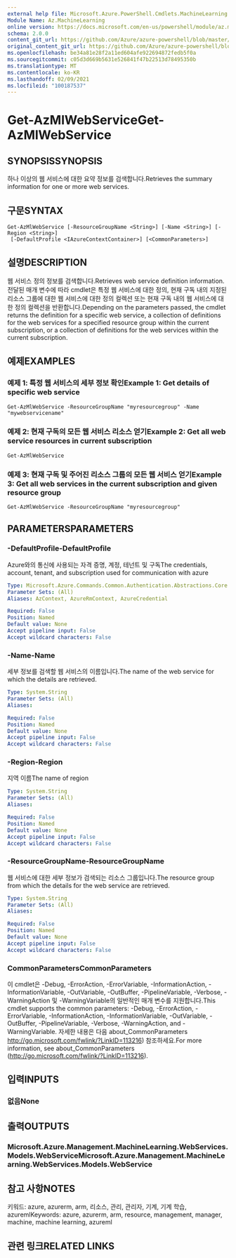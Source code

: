 ```yaml
---
external help file: Microsoft.Azure.PowerShell.Cmdlets.MachineLearning.dll-Help.xml
Module Name: Az.MachineLearning
online version: https://docs.microsoft.com/en-us/powershell/module/az.machinelearning/get-azmlwebservice
schema: 2.0.0
content_git_url: https://github.com/Azure/azure-powershell/blob/master/src/MachineLearning/MachineLearning/help/Get-AzMlWebService.md
original_content_git_url: https://github.com/Azure/azure-powershell/blob/master/src/MachineLearning/MachineLearning/help/Get-AzMlWebService.md
ms.openlocfilehash: be34a81e28f2a11ed604afe922694872fedb5f0a
ms.sourcegitcommit: c05d3d669b5631e526841f47b22513d78495350b
ms.translationtype: MT
ms.contentlocale: ko-KR
ms.lasthandoff: 02/09/2021
ms.locfileid: "100187537"
---
```

# <span data-ttu-id="9f7a3-101">Get-AzMlWebService</span><span class="sxs-lookup"><span data-stu-id="9f7a3-101">Get-AzMlWebService</span></span>

## <span data-ttu-id="9f7a3-102">SYNOPSIS</span><span class="sxs-lookup"><span data-stu-id="9f7a3-102">SYNOPSIS</span></span>
<span data-ttu-id="9f7a3-103">하나 이상의 웹 서비스에 대한 요약 정보를 검색합니다.</span><span class="sxs-lookup"><span data-stu-id="9f7a3-103">Retrieves the summary information for one or more web services.</span></span>

## <span data-ttu-id="9f7a3-104">구문</span><span class="sxs-lookup"><span data-stu-id="9f7a3-104">SYNTAX</span></span>

```
Get-AzMlWebService [-ResourceGroupName <String>] [-Name <String>] [-Region <String>]
 [-DefaultProfile <IAzureContextContainer>] [<CommonParameters>]
```

## <span data-ttu-id="9f7a3-105">설명</span><span class="sxs-lookup"><span data-stu-id="9f7a3-105">DESCRIPTION</span></span>
<span data-ttu-id="9f7a3-106">웹 서비스 정의 정보를 검색합니다.</span><span class="sxs-lookup"><span data-stu-id="9f7a3-106">Retrieves web service definition information.</span></span>
<span data-ttu-id="9f7a3-107">전달된 매개 변수에 따라 cmdlet은 특정 웹 서비스에 대한 정의, 현재 구독 내의 지정된 리소스 그룹에 대한 웹 서비스에 대한 정의 컬렉션 또는 현재 구독 내의 웹 서비스에 대한 정의 컬렉션을 반환합니다.</span><span class="sxs-lookup"><span data-stu-id="9f7a3-107">Depending on the parameters passed, the cmdlet returns the definition for a specific web service, a collection of definitions for the web services for a specified resource group within the current subscription, or a collection of definitions for the web services within the current subscription.</span></span>

## <span data-ttu-id="9f7a3-108">예제</span><span class="sxs-lookup"><span data-stu-id="9f7a3-108">EXAMPLES</span></span>

### <span data-ttu-id="9f7a3-109">예제 1: 특정 웹 서비스의 세부 정보 확인</span><span class="sxs-lookup"><span data-stu-id="9f7a3-109">Example 1: Get details of specific web service</span></span>
```
Get-AzMlWebService -ResourceGroupName "myresourcegroup" -Name "mywebservicename"
```

### <span data-ttu-id="9f7a3-110">예제 2: 현재 구독의 모든 웹 서비스 리소스 얻기</span><span class="sxs-lookup"><span data-stu-id="9f7a3-110">Example 2: Get all web service resources in current subscription</span></span>
```
Get-AzMlWebService
```

### <span data-ttu-id="9f7a3-111">예제 3: 현재 구독 및 주어진 리소스 그룹의 모든 웹 서비스 얻기</span><span class="sxs-lookup"><span data-stu-id="9f7a3-111">Example 3: Get all web services in the current subscription and given resource group</span></span>
```
Get-AzMlWebService -ResourceGroupName "myresourcegroup"
```

## <span data-ttu-id="9f7a3-112">PARAMETERS</span><span class="sxs-lookup"><span data-stu-id="9f7a3-112">PARAMETERS</span></span>

### <span data-ttu-id="9f7a3-113">-DefaultProfile</span><span class="sxs-lookup"><span data-stu-id="9f7a3-113">-DefaultProfile</span></span>
<span data-ttu-id="9f7a3-114">Azure와의 통신에 사용되는 자격 증명, 계정, 테넌트 및 구독</span><span class="sxs-lookup"><span data-stu-id="9f7a3-114">The credentials, account, tenant, and subscription used for communication with azure</span></span>

```yaml
Type: Microsoft.Azure.Commands.Common.Authentication.Abstractions.Core.IAzureContextContainer
Parameter Sets: (All)
Aliases: AzContext, AzureRmContext, AzureCredential

Required: False
Position: Named
Default value: None
Accept pipeline input: False
Accept wildcard characters: False
```

### <span data-ttu-id="9f7a3-115">-Name</span><span class="sxs-lookup"><span data-stu-id="9f7a3-115">-Name</span></span>
<span data-ttu-id="9f7a3-116">세부 정보를 검색할 웹 서비스의 이름입니다.</span><span class="sxs-lookup"><span data-stu-id="9f7a3-116">The name of the web service for which the details are retrieved.</span></span>

```yaml
Type: System.String
Parameter Sets: (All)
Aliases:

Required: False
Position: Named
Default value: None
Accept pipeline input: False
Accept wildcard characters: False
```

### <span data-ttu-id="9f7a3-117">-Region</span><span class="sxs-lookup"><span data-stu-id="9f7a3-117">-Region</span></span>
<span data-ttu-id="9f7a3-118">지역 이름</span><span class="sxs-lookup"><span data-stu-id="9f7a3-118">The name of region</span></span>

```yaml
Type: System.String
Parameter Sets: (All)
Aliases:

Required: False
Position: Named
Default value: None
Accept pipeline input: False
Accept wildcard characters: False
```

### <span data-ttu-id="9f7a3-119">-ResourceGroupName</span><span class="sxs-lookup"><span data-stu-id="9f7a3-119">-ResourceGroupName</span></span>
<span data-ttu-id="9f7a3-120">웹 서비스에 대한 세부 정보가 검색되는 리소스 그룹입니다.</span><span class="sxs-lookup"><span data-stu-id="9f7a3-120">The resource group from which the details for the web service are retrieved.</span></span>

```yaml
Type: System.String
Parameter Sets: (All)
Aliases:

Required: False
Position: Named
Default value: None
Accept pipeline input: False
Accept wildcard characters: False
```

### <span data-ttu-id="9f7a3-121">CommonParameters</span><span class="sxs-lookup"><span data-stu-id="9f7a3-121">CommonParameters</span></span>
<span data-ttu-id="9f7a3-122">이 cmdlet은 -Debug, -ErrorAction, -ErrorVariable, -InformationAction, -InformationVariable, -OutVariable, -OutBuffer, -PipelineVariable, -Verbose, -WarningAction 및 -WarningVariable의 일반적인 매개 변수를 지원합니다.</span><span class="sxs-lookup"><span data-stu-id="9f7a3-122">This cmdlet supports the common parameters: -Debug, -ErrorAction, -ErrorVariable, -InformationAction, -InformationVariable, -OutVariable, -OutBuffer, -PipelineVariable, -Verbose, -WarningAction, and -WarningVariable.</span></span> <span data-ttu-id="9f7a3-123">자세한 내용은 다음 about_CommonParameters http://go.microsoft.com/fwlink/?LinkID=113216) 참조하세요.</span><span class="sxs-lookup"><span data-stu-id="9f7a3-123">For more information, see about_CommonParameters (http://go.microsoft.com/fwlink/?LinkID=113216).</span></span>

## <span data-ttu-id="9f7a3-124">입력</span><span class="sxs-lookup"><span data-stu-id="9f7a3-124">INPUTS</span></span>

### <span data-ttu-id="9f7a3-125">없음</span><span class="sxs-lookup"><span data-stu-id="9f7a3-125">None</span></span>

## <span data-ttu-id="9f7a3-126">출력</span><span class="sxs-lookup"><span data-stu-id="9f7a3-126">OUTPUTS</span></span>

### <span data-ttu-id="9f7a3-127">Microsoft.Azure.Management.MachineLearning.WebServices.Models.WebService</span><span class="sxs-lookup"><span data-stu-id="9f7a3-127">Microsoft.Azure.Management.MachineLearning.WebServices.Models.WebService</span></span>

## <span data-ttu-id="9f7a3-128">참고 사항</span><span class="sxs-lookup"><span data-stu-id="9f7a3-128">NOTES</span></span>
<span data-ttu-id="9f7a3-129">키워드: azure, azurerm, arm, 리소스, 관리, 관리자, 기계, 기계 학습, azureml</span><span class="sxs-lookup"><span data-stu-id="9f7a3-129">Keywords: azure, azurerm, arm, resource, management, manager, machine, machine learning, azureml</span></span>

## <span data-ttu-id="9f7a3-130">관련 링크</span><span class="sxs-lookup"><span data-stu-id="9f7a3-130">RELATED LINKS</span></span>

